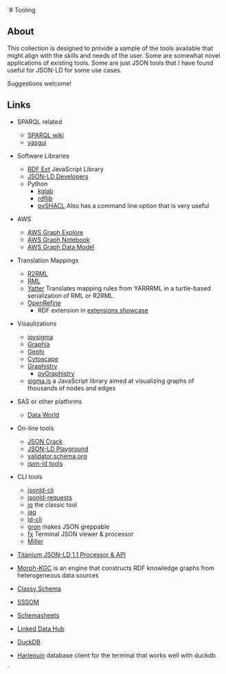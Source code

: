 `# Tooling

## About

This collection is designed to provide a sample of the tools available
that might align with the skills and needs of the user.  Some are somewhat
novel applications of existing tools.  Some are just JSON tools that I 
have found useful for JSON-LD for some use cases. 

Suggestions welcome!

## Links

* SPARQL related
  * [SPARQL wiki](https://kvistgaard.github.io/sparql/#/page/sparql%20wiki)
  * [yasgui](https://github.com/TriplyDB/Yasgui)
* Software Libraries
  * [RDF Ext](https://rdf-ext.org/) JavaScript Library
  * [JSON-LD Developers](https://json-ld.org/#developers)
  * Python
    * [kglab](https://derwen.ai/docs/kgl/ex6_0/)
    * [rdflib](https://rdflib.readthedocs.io/en/stable/)
    * [pySHACL](https://github.com/RDFLib/pySHACL) Also has a command line option that is very useful
* AWS
    * [AWS Graph Explore](https://github.com/aws/graph-explorer)
    * [AWS Graph Notebook](https://github.com/aws/graph-notebook)
    * [AWS Graph Data Model](https://github.com/aws-samples/aws-dbs-refarch-graph/tree/master/src/graph-data-modelling)
* Translation Mappings
    * [R2RML](https://www.w3.org/news/2012/rdb-to-rdf-mapping-language-r2rml-and-a-direct-mapping-of-relational-data-to-rdf-are-w3c-recommendat/)
    * [RML](https://rml.io)
    * [Yatter](https://github.com/oeg-upm/yatter) Translates mapping rules from YARRRML in a turtle-based serialization of RML or R2RML.
    * [OpenRefine](https://openrefine.org/)
      * RDF extension in [extensions showcase](https://openrefine.org/extensions)
* Visaulizations
  * [ipysigma](https://github.com/medialab/ipysigma) 
  * [Graphia](https://graphia.app/)
  * [Gephi](https://gephi.org/)
  * [Cytoscape](https://cytoscape.org/)
  * [Graphistry](https://www.graphistry.com/)
    * [pyGraphistry](https://github.com/graphistry/pygraphistry)
  * [sigma.js](https://www.sigmajs.org/) a JavaScript library aimed at visualizing graphs of thousands of nodes and edges
* SAS or other platforms
  * [Data World](https://data.world/)
* On-line tools
  * [JSON Crack](https://jsoncrack.com/)
  * [JSON-LD Playground](https://json-ld.org/playground/)
  * [validator.schema.org](https://validator.schema.org/)
  * [json-ld tools](https://jsonld.tools/force/)
* CLI tools
    * [jsonld-cli](https://github.com/digitalbazaar/jsonld-cli)
    * [jsonld-requests](https://github.com/digitalbazaar/jsonld-request)
    * [jq](https://stedolan.github.io/jq/) the classic tool
    * [jaq](https://github.com/01mf02/jaq)
    * [ld-cli](https://github.com/filip26/ld-cli)
    * [gron](https://github.com/tomnomnom/gron) makes JSON greppable
    * [fx](https://fx.wtf/)  Terminal JSON viewer & processor
    * [Miller](https://github.com/johnkerl/miller)
* [Titanium JSON-LD 1.1 Processor & API](https://github.com/filip26/titanium-json-ld)
* [Morph-KGC](https://github.com/morph-kgc/morph-kgc) is an engine that constructs RDF knowledge graphs from heterogeneous data sources
* [Classy Schema](https://classyschema.org/Visualisation)

* [SSSOM](https://mapping-commons.github.io/sssom/)
* [Schemasheets](https://github.com/linkml/schemasheets)
* [Linked Data Hub](https://github.com/AtomGraph/LinkedDataHub)
* [DuckDB](https://duckdb.org/)
* [Harlequin](https://harlequin.sh/) database client for the terminal that works well with duckdb

`